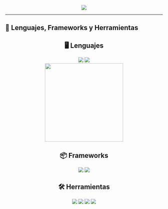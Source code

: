 <!-- Título Animado -->
<p align="center">
  <a href="https://github.com/DenverCoder1/readme-typing-svg">
    <img src="https://readme-typing-svg.herokuapp.com?font=Time+New+Roman&color=8A2BE2&size=25&center=true&vCenter=true&width=600&height=100&lines=Hola,+Soy+Cienttos!;Bienvenido+a+mi+GitHub.">
  </a>
</p>

---

## 🚀 Lenguajes, Frameworks y Herramientas

<div align="center">
  
  <!-- Lenguajes -->
  <div>
    <h2>🖥️ Lenguajes</h2>
    <img src="https://img.shields.io/badge/JavaScript-%23F7DF1E.svg?style=for-the-badge&logo=javascript&logoColor=black">
    <img src="https://img.shields.io/badge/Python-%2314354C.svg?style=for-the-badge&logo=python&logoColor=white">
  </div>

  <!-- GIF Animado -->
  <div>
    <img src="https://media.giphy.com/media/Q7SKqn3G97xpmfSOvG/giphy.gif" width="250">
  </div>

  <!-- Frameworks -->
  <div>
    <h2>📦 Frameworks</h2>
    <img src="https://img.shields.io/badge/React-%2320232a.svg?style=for-the-badge&logo=react&logoColor=%2361DAFB">
    <img src="https://img.shields.io/badge/TailwindCSS-%2306B6D4.svg?style=for-the-badge&logo=tailwind-css&logoColor=white">
  </div>

  <!-- Herramientas -->
  <div>
    <h2>🛠️ Herramientas</h2>
    <img src="https://img.shields.io/badge/Git-%23F05033.svg?style=for-the-badge&logo=git&logoColor=white">
    <img src="https://img.shields.io/badge/Figma-%23F24E1E.svg?style=for-the-badge&logo=figma&logoColor=white">
    <img src="https://img.shields.io/badge/Canva-%2300C4CC.svg?style=for-the-badge&logo=canva&logoColor=white">
    <img src="https://img.shields.io/badge/SolidEdge-%23007ACC.svg?style=for-the-badge&logoColor=white">
  </div>

</div>
